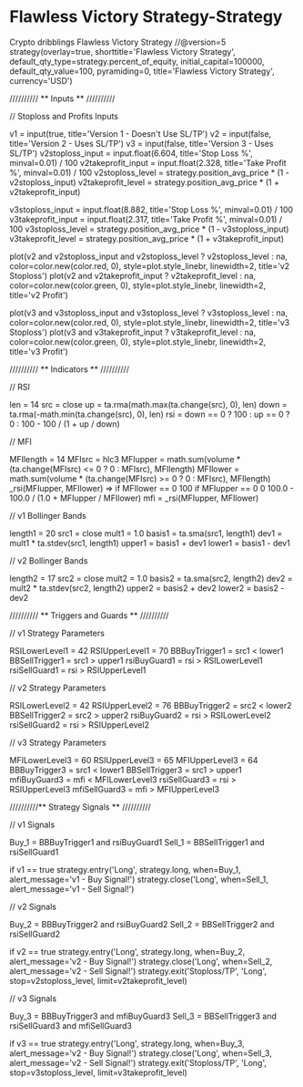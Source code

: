 # Flawless Victory Strategy-Strategy
Crypto dribblings
Flawless Victory Strategy
//@version=5
strategy(overlay=true, shorttitle='Flawless Victory Strategy', default_qty_type=strategy.percent_of_equity, initial_capital=100000, default_qty_value=100, pyramiding=0, title='Flawless Victory Strategy', currency='USD')

////////// ** Inputs ** //////////

// Stoploss and Profits Inputs

v1 = input(true, title='Version 1 - Doesn\'t Use SL/TP')
v2 = input(false, title='Version 2 - Uses SL/TP')
v3 = input(false, title='Version 3 - Uses SL/TP')
v2stoploss_input = input.float(6.604, title='Stop Loss %', minval=0.01) / 100
v2takeprofit_input = input.float(2.328, title='Take Profit %', minval=0.01) / 100
v2stoploss_level = strategy.position_avg_price * (1 - v2stoploss_input)
v2takeprofit_level = strategy.position_avg_price * (1 + v2takeprofit_input)

v3stoploss_input = input.float(8.882, title='Stop Loss %', minval=0.01) / 100
v3takeprofit_input = input.float(2.317, title='Take Profit %', minval=0.01) / 100
v3stoploss_level = strategy.position_avg_price * (1 - v3stoploss_input)
v3takeprofit_level = strategy.position_avg_price * (1 + v3takeprofit_input)

plot(v2 and v2stoploss_input and v2stoploss_level ? v2stoploss_level : na, color=color.new(color.red, 0), style=plot.style_linebr, linewidth=2, title='v2 Stoploss')
plot(v2 and v2takeprofit_input ? v2takeprofit_level : na, color=color.new(color.green, 0), style=plot.style_linebr, linewidth=2, title='v2 Profit')

plot(v3 and v3stoploss_input and v3stoploss_level ? v3stoploss_level : na, color=color.new(color.red, 0), style=plot.style_linebr, linewidth=2, title='v3 Stoploss')
plot(v3 and v3takeprofit_input ? v3takeprofit_level : na, color=color.new(color.green, 0), style=plot.style_linebr, linewidth=2, title='v3 Profit')

////////// ** Indicators ** //////////

// RSI

len = 14
src = close
up = ta.rma(math.max(ta.change(src), 0), len)
down = ta.rma(-math.min(ta.change(src), 0), len)
rsi = down == 0 ? 100 : up == 0 ? 0 : 100 - 100 / (1 + up / down)

// MFI

MFIlength = 14
MFIsrc = hlc3
MFIupper = math.sum(volume * (ta.change(MFIsrc) <= 0 ? 0 : MFIsrc), MFIlength)
MFIlower = math.sum(volume * (ta.change(MFIsrc) >= 0 ? 0 : MFIsrc), MFIlength)
_rsi(MFIupper, MFIlower) =>
    if MFIlower == 0
        100
    if MFIupper == 0
        0
    100.0 - 100.0 / (1.0 + MFIupper / MFIlower)
mfi = _rsi(MFIupper, MFIlower)

// v1 Bollinger Bands

length1 = 20
src1 = close
mult1 = 1.0
basis1 = ta.sma(src1, length1)
dev1 = mult1 * ta.stdev(src1, length1)
upper1 = basis1 + dev1
lower1 = basis1 - dev1

// v2 Bollinger Bands

length2 = 17
src2 = close
mult2 = 1.0
basis2 = ta.sma(src2, length2)
dev2 = mult2 * ta.stdev(src2, length2)
upper2 = basis2 + dev2
lower2 = basis2 - dev2

////////// ** Triggers and Guards ** //////////

// v1 Strategy Parameters

RSILowerLevel1 = 42
RSIUpperLevel1 = 70
BBBuyTrigger1 = src1 < lower1
BBSellTrigger1 = src1 > upper1
rsiBuyGuard1 = rsi > RSILowerLevel1
rsiSellGuard1 = rsi > RSIUpperLevel1

// v2 Strategy Parameters

RSILowerLevel2 = 42
RSIUpperLevel2 = 76
BBBuyTrigger2 = src2 < lower2
BBSellTrigger2 = src2 > upper2
rsiBuyGuard2 = rsi > RSILowerLevel2
rsiSellGuard2 = rsi > RSIUpperLevel2

// v3 Strategy Parameters

MFILowerLevel3 = 60
RSIUpperLevel3 = 65
MFIUpperLevel3 = 64
BBBuyTrigger3 = src1 < lower1
BBSellTrigger3 = src1 > upper1
mfiBuyGuard3 = mfi < MFILowerLevel3
rsiSellGuard3 = rsi > RSIUpperLevel3
mfiSellGuard3 = mfi > MFIUpperLevel3

//////////** Strategy Signals ** //////////

// v1 Signals

Buy_1 = BBBuyTrigger1 and rsiBuyGuard1
Sell_1 = BBSellTrigger1 and rsiSellGuard1

if v1 == true
    strategy.entry('Long', strategy.long, when=Buy_1, alert_message='v1 - Buy Signal!')
    strategy.close('Long', when=Sell_1, alert_message='v1 - Sell Signal!')

// v2 Signals

Buy_2 = BBBuyTrigger2 and rsiBuyGuard2
Sell_2 = BBSellTrigger2 and rsiSellGuard2

if v2 == true
    strategy.entry('Long', strategy.long, when=Buy_2, alert_message='v2 - Buy Signal!')
    strategy.close('Long', when=Sell_2, alert_message='v2 - Sell Signal!')
    strategy.exit('Stoploss/TP', 'Long', stop=v2stoploss_level, limit=v2takeprofit_level)

// v3 Signals

Buy_3 = BBBuyTrigger3 and mfiBuyGuard3
Sell_3 = BBSellTrigger3 and rsiSellGuard3 and mfiSellGuard3

if v3 == true
    strategy.entry('Long', strategy.long, when=Buy_3, alert_message='v2 - Buy Signal!')
    strategy.close('Long', when=Sell_3, alert_message='v2 - Sell Signal!')
    strategy.exit('Stoploss/TP', 'Long', stop=v3stoploss_level, limit=v3takeprofit_level)

